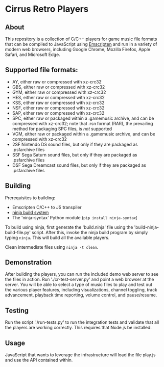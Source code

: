# Cirrus Retro Players

## About

This repository is a collection of C/C++ players for game music file formats
that can be compiled to JavaScript using
[Emscripten](http://kripken.github.io/emscripten-site/) and run in a variety
of modern web browsers, including Google Chrome, Mozilla Firefox, Apple Safari,
and Microsoft Edge.

## Supported file formats:

* AY, either raw or compressed with xz-crc32
* GBS, either raw or compressed with xz-crc32
* GYM, either raw or compressed with xz-crc32
* HES, either raw or compressed with xz-crc32
* KSS, either raw or compressed with xz-crc32
* NSF, either raw or compressed with xz-crc32
* SAP, either raw or compressed with xz-crc32
* SPC, either raw or packaged within a .gamemusic archive, and can be compressed with xz-crc32; note that .rsn format (RAR), the prevailing method for packaging SPC files, is *not* supported
* VGM, either raw or packaged within a .gamemusic archive, and can be compressed with xz-crc32
* 2SF Nintendo DS sound files, but only if they are packaged as .psfarchive files
* SSF Sega Saturn sound files, but only if they are packaged as .psfarchive files
* DSF Sega Dreamcast sound files, but only if they are packaged as .psfarchive files

## Building
Prerequisites to building:
* Emscripten C/C++ to JS transpiler
* [ninja build system](https://ninja-build.org/)
* The 'ninja-syntax' Python module (`pip install ninja-syntax`)

To build using ninja, first generate the 'build.ninja' file using the
'build-ninja-build-file.py' script. After this, invoke the ninja build
program by simply typing `ninja`. This will build all the available
players.

Clean intermediate files using `ninja -t clean`.

## Demonstration
After building the players, you can run the included demo web server to
see the files in action. Run './cr-test-server.py' and point a web browser at
the server. You will be able to select a type of music files to play and test
out the various player features, including visualizations, channel toggling,
track advancement, playback time reporting, volume control, and pause/resume.

## Testing
Run the script './run-tests.py' to run the integration tests and
validate that all the players are working correctly. This requires
that Node.js be installed.

## Usage
JavaScript that wants to leverage the infrastructure will load the file
play.js and use the API contained within.
